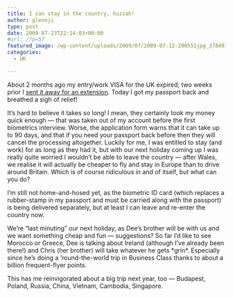 ```yaml
---
title: I can stay in the country, huzzah!
author: glennji
type: post
date: 2009-07-23T22:14:03+00:00
#url: /?p=57
featured_image: /wp-content/uploads/2009/07/2009-07-12-200551jpg_3784918564_o.jpg
categories:
  - UK

---
```

About 2 months ago my entry/work VISA for the UK expired; two weeks prior I [sent it away for an extension][1]. Today I got my passport back and breathed a sigh of relief!
  
It&#8217;s hard to believe it takes so long! I mean, they certainly took my money quick enough &#8212; that was taken out of my account before the first biometrics interview. Worse, the application form warns that it can take up to 90 days, and that if you need your passport back before then they will cancel the processing altogether. Luckily for me, I was entitled to stay (and work) for as long as they had it, but with our next holiday coming up I was really quite worried I wouldn&#8217;t be able to leave the country &#8212; after Wales, we realise it will actually be cheaper to fly and stay in Europe than to drive around Britain. Which is of course ridiculous in and of itself, but what can you do?
  
I&#8217;m still not home-and-hosed yet, as the biometric ID card (which replaces a rubber-stamp in my passport and must be carried along with the passport) is being delivered separately, but at least I can leave and re-enter the country now.
  
We&#8217;re &#8220;last minuting&#8221; our next holiday, as Dee&#8217;s brother will be with us and we want something cheap and fun &#8212; suggestions? So far I&#8217;d like to see Morocco or Greece, Dee is talking about Ireland (although I&#8217;ve already been there!) and Chris (her brother) will take whatever he gets \*grin\*. Especially since he&#8217;s doing a &#8217;round-the-world trip in Business Class thanks to about a billion frequent-flyer points.
  
This has me reinvigorated about a big trip next year, too &#8212; Budapest, Poland, Russia, China, Vietnam, Cambodia, Singapore.

 [1]: /content/visas-and-netbooks
